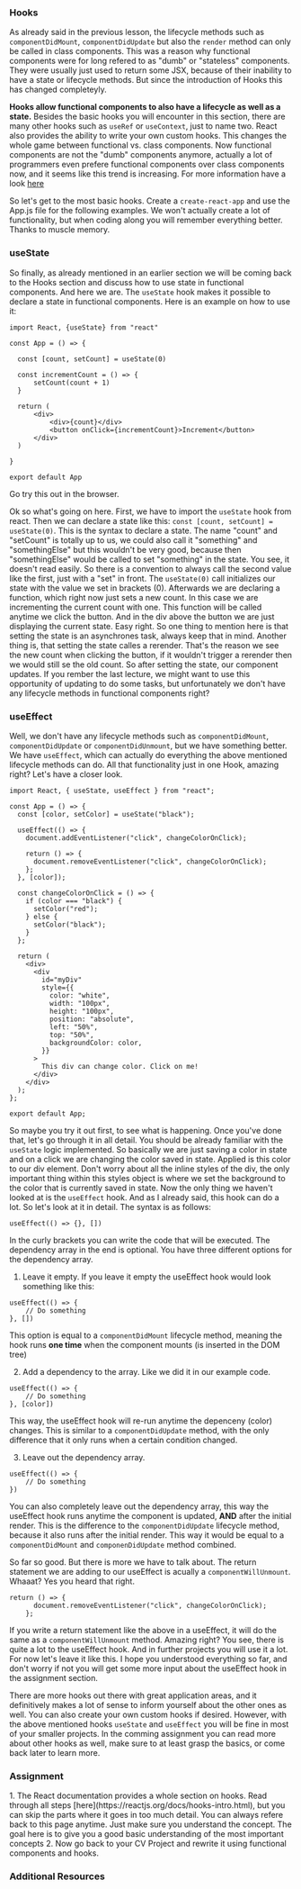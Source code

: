 ### Hooks

As already said in the previous lesson, the lifecycle methods such as `componentDidMount`, `componentDidUpdate` but also the `render` method can only be called in class components. This was a reason why functional components were for long refered to as "dumb" or "stateless" components. They were usually just used to return some JSX, because of their inability to have a state or lifecycle methods. But since the introduction of Hooks this has changed completeyly.

**Hooks allow functional components to also have a lifecycle as well as a state.** Besides the basic hooks you will encounter in this section, there are many other hooks such as `useRef` or `useContext`, just to name two. React also provides the ability to write your own custom hooks. This changes the whole game between functional vs. class components. Now functional components are not the "dumb" components anymore, actually a lot of programmers even prefere functional components over class components now, and it seems like this trend is increasing. For more information have a look [here](https://dev.to/danielleye/react-class-component-vs-function-component-with-hooks-13dg)

So let's get to the most basic hooks. Create a `create-react-app` and use the App.js file for the following examples. We won't actually create a lot of functionality, but when coding along you will remember everything better. Thanks to muscle memory.

### useState

So finally, as already mentioned in an earlier section we will be coming back to the Hooks section and discuss how to use state in functional components. And here we are. The `useState` hook makes it possible to declare a state in functional components. Here is an example on how to use it:

```
import React, {useState} from "react"

const App = () => {

  const [count, setCount] = useState(0)

  const incrementCount = () => {
      setCount(count + 1)
  }

  return (
      <div>
          <div>{count}</div>
          <button onClick={incrementCount}>Increment</button>
      </div>
  )

}

export default App
```

Go try this out in the browser.

Ok so what's going on here. First, we have to import the `useState` hook from react.
Then we can declare a state like this: `const [count, setCount] = useState(0)`. This is the syntax to declare a state. The name "count" and "setCount" is totally up to us, we could also call it "something" and "somethingElse" but this wouldn't be very good, because then "somethingElse" would be called to set "something" in the state. You see, it doesn't read easily. So there is a convention to always call the second value like the first, just with a "set" in front. The `useState(0)` call initializes our state with the value we set in brackets (0).
Afterwards we are declaring a function, which right now just sets a new count. In this case we are incrementing the current count with one. This function will be called anytime we click the button. And in the div above the button we are just displaying the current state. Easy right. So one thing to mention here is that setting the state is an asynchrones task, always keep that in mind. Another thing is, that setting the state calles a rerender. That's the reason we see the new count when clicking the button, if it wouldn't trigger a rerender then we would still se the old count. So after setting the state, our component updates. If you rember the last lecture, we might want to use this opportunity of updating to do some tasks, but unfortunately we don't have any lifecycle methods in functional components right?

### useEffect

Well, we don't have any lifecycle methods such as `componentDidMount`, `componentDidUpdate` or `componentDidUnmount`, but we have something better. We have `useEffect`, which can actually do everything the above mentioned lifecycle methods can do. All that functionality just in one Hook, amazing right? Let's have a closer look.

```
import React, { useState, useEffect } from "react";

const App = () => {
  const [color, setColor] = useState("black");

  useEffect(() => {
    document.addEventListener("click", changeColorOnClick);

    return () => {
      document.removeEventListener("click", changeColorOnClick);
    };
  }, [color]);

  const changeColorOnClick = () => {
    if (color === "black") {
      setColor("red");
    } else {
      setColor("black");
    }
  };

  return (
    <div>
      <div
        id="myDiv"
        style={{
          color: "white",
          width: "100px",
          height: "100px",
          position: "absolute",
          left: "50%",
          top: "50%",
          backgroundColor: color,
        }}
      >
        This div can change color. Click on me!
      </div>
    </div>
  );
};

export default App;

```

So maybe you try it out first, to see what is happening.
Once you've done that, let's go through it in all detail.
You should be already familiar with the `useState` logic implemented. So basically we are just saving a color in state and on a click we are changing the color saved in state. Applied is this color to our div element. Don't worry about all the inline styles of the div, the only important thing within this styles object is where we set the background to the color that is currently saved in state.
Now the only thing we haven't looked at is the `useEffect` hook. And as I already said, this hook can do a lot. So let's look at it in detail.
The syntax is as follows:

`useEffect(() => {}, [])`

In the curly brackets you can write the code that will be executed. The dependency array in the end is optional. You have three different options for the dependency array.

1. Leave it empty. If you leave it empty the useEffect hook would look something like this:

```
useEffect(() => {
    // Do something
}, [])
```

This option is equal to a `componentDidMount` lifecycle method, meaning the hook runs **one time** when the component mounts (is inserted in the DOM tree)

2. Add a dependency to the array. Like we did it in our example code.

```
useEffect(() => {
    // Do something
}, [color])
```

This way, the useEffect hook will re-run anytime the depenceny (color) changes. This is similar to a `componentDidUpdate` method, with the only difference that it only runs when a certain condition changed.

3. Leave out the dependency array.

```
useEffect(() => {
    // Do something
})
```

You can also completely leave out the dependency array, this way the useEffect hook runs anytime the component is updated, **AND** after the initial render. This is the difference to the `componentDidUpdate` lifecycle method, because it also runs after the initial render. This way it would be equal to a `componentDidMount` and `componenDidUpdate` method combined.

So far so good. But there is more we have to talk about. The return statement we are adding to our useEffect is acually a `componentWillUnmount`. Whaaat? Yes you heard that right.

```
return () => {
      document.removeEventListener("click", changeColorOnClick);
    };
```

If you write a return statement like the above in a useEffect, it will do the same as a `componentWillUnmount` method. Amazing right? You see, there is quite a lot to the useEffect hook. And in further projects you will use it a lot. For now let's leave it like this. I hope you understood everything so far, and don't worry if not you will get some more input about the useEffect hook in the assignment section.

There are more hooks out there with great application areas, and it definitively makes a lot of sense to inform yourself about the other ones as well. You can also create your own custom hooks if desired. However, with the above mentioned hooks `useState` and `useEffect` you will be fine in most of your smaller projects. In the comming assignment you can read more about other hooks as well, make sure to at least grasp the basics, or come back later to learn more.

### Assignment

<div class="lesson-content__panel" markdown="1">
1. The React documentation provides a whole section on hooks. Read through all steps [here](https://reactjs.org/docs/hooks-intro.html), but you can skip the parts where it goes in too much detail. You can always refere back to this page anytime. Just make sure you understand the concept. The goal here is to give you a good basic understanding of the most important concepts
2. Now go back to your CV Project and rewrite it using functional components and hooks.
</div>

### Additional Resources
